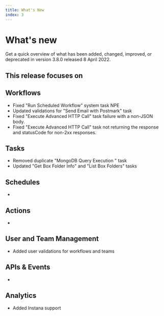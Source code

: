 ```yaml
---
title: What's New
index: 3
---
```


# What's new

Get a quick overview of what has been added, changed, improved, or deprecated in version 3.8.0 released 8 April 2022.

This release focuses on
- 

## Workflows

- Fixed "Run Scheduled Workflow" system task NPE
- Updated validations for "Send Email with Postmark" task
- Fixed "Execute Advanced HTTP Call" task failure with a non-JSON body.
- Fixed "Execute Advanced HTTP Call" task not returning the response and statusCode for non-2xx responses. 

## Tasks

- Removed duplicate "MongoDB Query Execution " task
- Updated "Get Box Folder Info" and "List Box Folders" tasks


## Schedules

- 

## Actions

- 

## User and Team Management

- Added user validations for workflows and teams

## APIs & Events

- 

## Analytics

- Added Instana support
